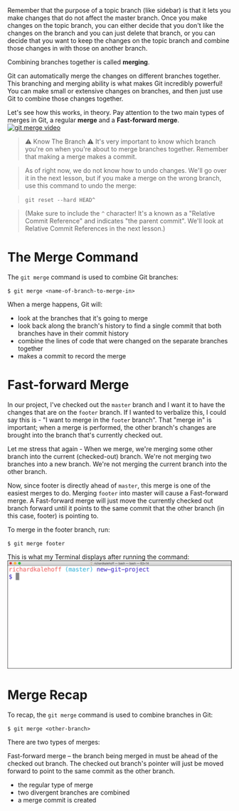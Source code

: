 Remember that the purpose of a topic branch (like sidebar) is that it lets you make changes that do not affect the master branch. Once you make changes on the topic branch, you can either decide that you don't like the changes on the branch and you can just delete that branch, or you can decide that you want to keep the changes on the topic branch and combine those changes in with those on another branch.

Combining branches together is called **merging**.

Git can automatically merge the changes on different branches together. This branching and merging ability is what makes Git incredibly powerful! You can make small or extensive changes on branches, and then just use Git to combine those changes together.

Let's see how this works, in theory. Pay attention to the two main types of merges in Git, a regular **merge** and a **Fast-forward merge**.
[![git merge video](http://img.youtube.com/vi/gQiWicrreJg/0.jpg)](https://youtu.be/gQiWicrreJg)

> ⚠️ Know The Branch ⚠️
> It's very important to know which branch you're on when you're about to merge branches together. Remember that making a merge makes a commit.

> As of right now, we do not know how to undo changes. We'll go over it in the next lesson, but if you make a merge on the wrong branch, use this command to undo the merge:

> ```git reset --hard HEAD^```

> (Make sure to include the ```^``` character! It's a known as a "Relative Commit Reference" and indicates "the parent commit". We'll look at Relative Commit References in the next lesson.)

# The Merge Command
The ```git merge``` command is used to combine Git branches:
```
$ git merge <name-of-branch-to-merge-in>
```
When a merge happens, Git will:

- look at the branches that it's going to merge
- look back along the branch's history to find a single commit that both branches have in their commit history
- combine the lines of code that were changed on the separate branches together
- makes a commit to record the merge

# Fast-forward Merge
In our project, I've checked out the ```master``` branch and I want it to have the changes that are on the ```footer``` branch. If I wanted to verbalize this, I could say this is - "I want to merge in the ```footer``` branch". That "merge in" is important; when a merge is performed, the other branch's changes are brought into the branch that's currently checked out.

Let me stress that again - When we merge, we're merging some other branch into the current (checked-out) branch. We're not merging two branches into a new branch. We're not merging the current branch into the other branch.

Now, since footer is directly ahead of ```master```, this merge is one of the easiest merges to do. Merging ```footer``` into master will cause a Fast-forward merge. A Fast-forward merge will just move the currently checked out branch forward until it points to the same commit that the other branch (in this case, footer) is pointing to.

To merge in the footer branch, run:
```
$ git merge footer
```

This is what my Terminal displays after running the command:
![git merge fast forward](git_img/ud123-l5-merge-fast-forward.gif)

# Merge Recap
To recap, the ```git merge``` command is used to combine branches in Git:
```
$ git merge <other-branch>
```
There are two types of merges:

Fast-forward merge – the branch being merged in must be ahead of the checked out branch. The checked out branch's pointer will just be moved forward to point to the same commit as the other branch.
- the regular type of merge
- two divergent branches are combined
- a merge commit is created